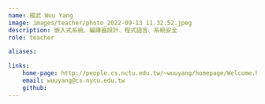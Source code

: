 ```yaml
---
name: 楊武 Wuu Yang
image: images/teacher/photo_2022-09-13 11.32.52.jpeg
description: 嵌入式系統、編譯器設計、程式語言、系統安全
role: teacher

aliases:

links:
    home-page: http://people.cs.nctu.edu.tw/~wuuyang/homepage/Welcome.html
    email: wuuyang@cs.nycu.edu.tw
    github:
---
```


